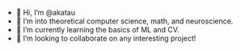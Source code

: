- 👋 Hi, I’m @akatau
- 👀 I’m into theoretical computer science, math, and neuroscience.
- 🌱 I’m currently learning the basics of ML and CV.
- 💞️ I’m looking to collaborate on any interesting project!
<!-- - 📫 How to reach me: -->

<!---
akatau/akatau is a ✨ special ✨ repository because its `README.md` (this file) appears on your GitHub profile.
You can click the Preview link to take a look at your changes.
--->
